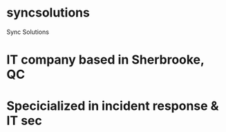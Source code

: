 # syncsolutions
Sync Solutions

# IT company based in Sherbrooke, QC
# Specicialized in incident response & IT sec

